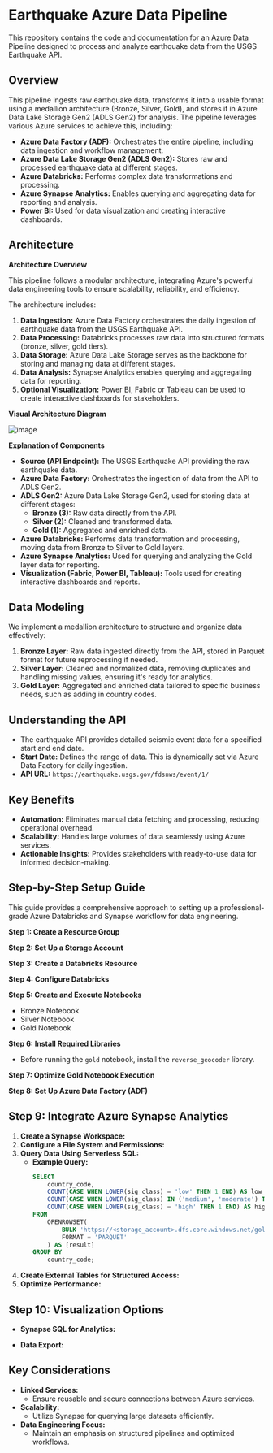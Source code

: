 # Earthquake Azure Data Pipeline

This repository contains the code and documentation for an Azure Data Pipeline designed to process and analyze earthquake data from the USGS Earthquake API.

## Overview

This pipeline ingests raw earthquake data, transforms it into a usable format using a medallion architecture (Bronze, Silver, Gold), and stores it in Azure Data Lake Storage Gen2 (ADLS Gen2) for analysis. The pipeline leverages various Azure services to achieve this, including:

* **Azure Data Factory (ADF):** Orchestrates the entire pipeline, including data ingestion and workflow management.
* **Azure Data Lake Storage Gen2 (ADLS Gen2):** Stores raw and processed earthquake data at different stages.
* **Azure Databricks:** Performs complex data transformations and processing.
* **Azure Synapse Analytics:** Enables querying and aggregating data for reporting and analysis.
* **Power BI:** Used for data visualization and creating interactive dashboards.

## Architecture

**Architecture Overview**

This pipeline follows a modular architecture, integrating Azure's powerful data engineering tools to ensure scalability, reliability, and efficiency.

The architecture includes:

1.  **Data Ingestion:** Azure Data Factory orchestrates the daily ingestion of earthquake data from the USGS Earthquake API.
2.  **Data Processing:** Databricks processes raw data into structured formats (bronze, silver, gold tiers).
3.  **Data Storage:** Azure Data Lake Storage serves as the backbone for storing and managing data at different stages.
4.  **Data Analysis:** Synapse Analytics enables querying and aggregating data for reporting.
5.  **Optional Visualization:** Power BI, Fabric or Tableau can be used to create interactive dashboards for stakeholders.

**Visual Architecture Diagram**

![image](https://github.com/user-attachments/assets/243f8d0a-942d-4a3d-948f-baca656b3602)


**Explanation of Components**

* **Source (API Endpoint):** The USGS Earthquake API providing the raw earthquake data.
* **Azure Data Factory:** Orchestrates the ingestion of data from the API to ADLS Gen2.
* **ADLS Gen2:** Azure Data Lake Storage Gen2, used for storing data at different stages:
    * **Bronze (3):** Raw data directly from the API.
    * **Silver (2):** Cleaned and transformed data.
    * **Gold (1):** Aggregated and enriched data.
* **Azure Databricks:** Performs data transformation and processing, moving data from Bronze to Silver to Gold layers.
* **Azure Synapse Analytics:** Used for querying and analyzing the Gold layer data for reporting.
* **Visualization (Fabric, Power BI, Tableau):** Tools used for creating interactive dashboards and reports.

## Data Modeling

We implement a medallion architecture to structure and organize data effectively:

1.  **Bronze Layer:** Raw data ingested directly from the API, stored in Parquet format for future reprocessing if needed.
2.  **Silver Layer:** Cleaned and normalized data, removing duplicates and handling missing values, ensuring it's ready for analytics.
3.  **Gold Layer:** Aggregated and enriched data tailored to specific business needs, such as adding in country codes.

## Understanding the API

* The earthquake API provides detailed seismic event data for a specified start and end date.
* **Start Date:** Defines the range of data. This is dynamically set via Azure Data Factory for daily ingestion.
* **API URL:** `https://earthquake.usgs.gov/fdsnws/event/1/`

## Key Benefits

* **Automation:** Eliminates manual data fetching and processing, reducing operational overhead.
* **Scalability:** Handles large volumes of data seamlessly using Azure services.
* **Actionable Insights:** Provides stakeholders with ready-to-use data for informed decision-making.

## Step-by-Step Setup Guide

This guide provides a comprehensive approach to setting up a professional-grade Azure Databricks and Synapse workflow for data engineering.

**Step 1: Create a Resource Group**

**Step 2: Set Up a Storage Account**

**Step 3: Create a Databricks Resource**

**Step 4: Configure Databricks**

**Step 5: Create and Execute Notebooks**

* Bronze Notebook
* Silver Notebook
* Gold Notebook

**Step 6: Install Required Libraries**

* Before running the `gold` notebook, install the `reverse_geocoder` library.

**Step 7: Optimize Gold Notebook Execution**

**Step 8: Set Up Azure Data Factory (ADF)**

## Step 9: Integrate Azure Synapse Analytics

1.  **Create a Synapse Workspace:**
3.  **Configure a File System and Permissions:**
4.  **Query Data Using Serverless SQL:**
    * **Example Query:**
        ```sql
        SELECT
            country_code,
            COUNT(CASE WHEN LOWER(sig_class) = 'low' THEN 1 END) AS low_count,
            COUNT(CASE WHEN LOWER(sig_class) IN ('medium', 'moderate') THEN 1 END) AS medium_count,
            COUNT(CASE WHEN LOWER(sig_class) = 'high' THEN 1 END) AS high_count
        FROM
            OPENROWSET(
                BULK 'https://<storage_account>.dfs.core.windows.net/gold/earthquake_events_gold/**',
                FORMAT = 'PARQUET'
            ) AS [result]
        GROUP BY
            country_code;
        ```
5.  **Create External Tables for Structured Access:**
6.  **Optimize Performance:**
   
## Step 10: Visualization Options

* **Synapse SQL for Analytics:**
   
* **Data Export:**

## Key Considerations

* **Linked Services:**
    * Ensure reusable and secure connections between Azure services.
* **Scalability:**
    * Utilize Synapse for querying large datasets efficiently.
* **Data Engineering Focus:**
    * Maintain an emphasis on structured pipelines and optimized workflows.
